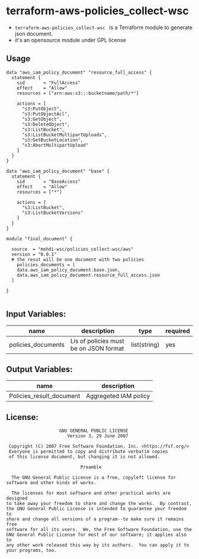 # terraform-aws-policies_collect-wsc

- ``` terraform-aws-policies_collect-wsc  ``` is a Terraform module to generate json document.
- it's an opensource module under GPL license

## Usage

```
data "aws_iam_policy_document" "resource_full_access" {
  statement {
    sid       = "FullAccess"
    effect    = "Allow"
    resources = ["arn:aws:s3:::bucketname/path/*"]

    actions = [
      "s3:PutObject",
      "s3:PutObjectAcl",
      "s3:GetObject",
      "s3:DeleteObject",
      "s3:ListBucket",
      "s3:ListBucketMultipartUploads",
      "s3:GetBucketLocation",
      "s3:AbortMultipartUpload"
    ]
  }
}

data "aws_iam_policy_document" "base" {
  statement {
    sid       = "BaseAccess"
    effect    = "Allow"
    resources = ["*"]

    actions = [
      "s3:ListBucket",
      "s3:ListBucketVersions"
    ]
  }
}

module "final_document" {

  source  = "mehdi-wsc/policies_collect-wsc/aws"
  version = "0.0.1"
  # the resut will be one document with two policies 
    policies_documents = [
    data.aws_iam_policy_document.base.json,
    data.aws_iam_policy_document.resource_full_access.json
  ]

}


```

## Input Variables:

| name                      | description                                                                                       | type         | required |
|---------------------------|---------------------------------------------------------------------------------------------------|--------------|----------|
| policies_documents        | Lis of policies must be on JSON format                                                            | list(string) | yes      |


## Output Variables:

| name                     | description           |
|--------------------------|-----------------------|
| Policies_result_document | Aggregeted IAM policy |



## License:
```
                    GNU GENERAL PUBLIC LICENSE
                       Version 3, 29 June 2007

 Copyright (C) 2007 Free Software Foundation, Inc. <https://fsf.org/>
 Everyone is permitted to copy and distribute verbatim copies
 of this license document, but changing it is not allowed.

                            Preamble

  The GNU General Public License is a free, copyleft license for
software and other kinds of works.

  The licenses for most software and other practical works are designed
to take away your freedom to share and change the works.  By contrast,
the GNU General Public License is intended to guarantee your freedom to
share and change all versions of a program--to make sure it remains free
software for all its users.  We, the Free Software Foundation, use the
GNU General Public License for most of our software; it applies also to
any other work released this way by its authors.  You can apply it to
your programs, too.
```
